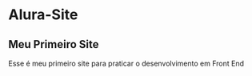 # Alura-Site
## Meu Primeiro Site

Esse  é meu primeiro site para praticar o desenvolvimento em Front End
